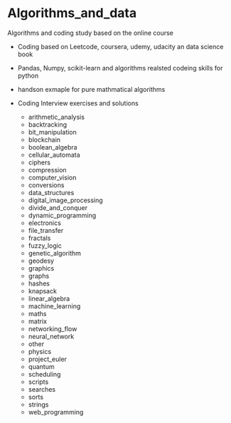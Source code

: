 # Algorithms_and_data
Algorithms and coding study based on the online course 


* Coding based on Leetcode, coursera, udemy, udacity an data science book
* Pandas, Numpy, scikit-learn and algorithms realsted codeing skills for python
* handson exmaple for pure mathmatical algorithms
* Coding Interview exercises and solutions

    * arithmetic_analysis
    * backtracking
    * bit_manipulation
    * blockchain
    * boolean_algebra
    * cellular_automata
    * ciphers
    * compression
    * computer_vision
    * conversions
    * data_structures
    * digital_image_processing
    * divide_and_conquer
    * dynamic_programming
    * electronics
    * file_transfer
    * fractals
    * fuzzy_logic
    * genetic_algorithm
    * geodesy
    * graphics
    * graphs
    * hashes
    * knapsack
    * linear_algebra
    * machine_learning
    * maths
    * matrix
    * networking_flow
    * neural_network
    * other
    * physics
    * project_euler
    * quantum
    * scheduling
    * scripts
    * searches
    * sorts
    * strings
    * web_programming